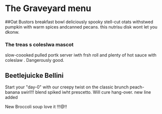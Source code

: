 # The Graveyard menu

##Oat Bustors breakfast bowl
deliciously spooky stell-cut otats withstwed pumpkin with warm spices andcanned pecans.
this nutrisu disk wont let you dkonw.

### The treas s coleslwa mascot
slow-coooked pulled portk server iwth frsh roll and plenty of 
hot sauce with coleslaw . Dangerously good.

## Beetlejuicke Bellini
Start your "day-0" with our creepy twist on 
the classic brunch  peach-banana swirl!!!
blend spiked iwht prescetto.
Will cure hang-over.
new line added

New Broccoli soup
love it !!!@!!